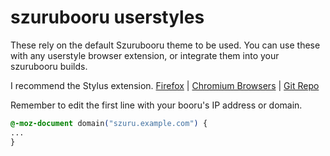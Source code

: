 # szurubooru userstyles

These rely on the default Szurubooru theme to be used.
You can use these with any userstyle browser extension, or integrate them into your szurubooru builds.

I recommend the Stylus extension. [Firefox](https://addons.mozilla.org/en-US/firefox/addon/styl-us/) | [Chromium Browsers](https://chrome.google.com/webstore/detail/stylus-beta/apmmpaebfobifelkijhaljbmpcgbjbdo) | [Git Repo](https://github.com/openstyles/stylus)

Remember to edit the first line with your booru's IP address or domain.
```css
@-moz-document domain("szuru.example.com") {
...
}
```
